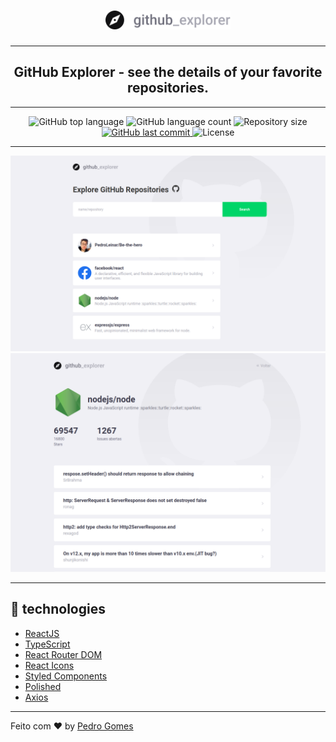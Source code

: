 <h1 align="center">
  <img src="src/assets/logo.svg" alt="Github" width="200px">
</h1>

 ---
 
<h2 align="center">
  GitHub Explorer - see the details of your favorite repositories.
</h2>

 ---
 
<p align="center">
  <img alt="GitHub top language" src="https://img.shields.io/github/languages/top/pedroleinar/github-explorer">

  <img alt="GitHub language count" src="https://img.shields.io/github/languages/count/pedroleinar/github-explorer">

  <img alt="Repository size" src="https://img.shields.io/github/repo-size/pedroleinar/github-explorer">

  <a href="https://github.com/pedroleinar/github-explorer/commits/master">
    <img alt="GitHub last commit" src="https://img.shields.io/github/last-commit/pedroleinar/github-explorer">
  </a>
  <img alt="License" src="https://img.shields.io/badge/license-MIT-brightgreen">
  </p>
  
 ---
 
<img alt="Layout" src=".github/dashboard.png">

<img alt="Layout" src=".github/repository.png">

 ---
 
## 🚀 technologies

- [ReactJS](https://reactjs.org/)
- [TypeScript](https://github.com/microsoft/TypeScript)
- [React Router DOM](https://reacttraining.com/react-router/)
- [React Icons](https://react-icons.netlify.com/#/)
- [Styled Components](https://styled-components.com/)
- [Polished](https://github.com/styled-components/polished)
- [Axios](https://github.com/axios/axios)

---

Feito com ♥ by [Pedro Gomes](https://www.linkedin.com/in/pedroleinar/)

